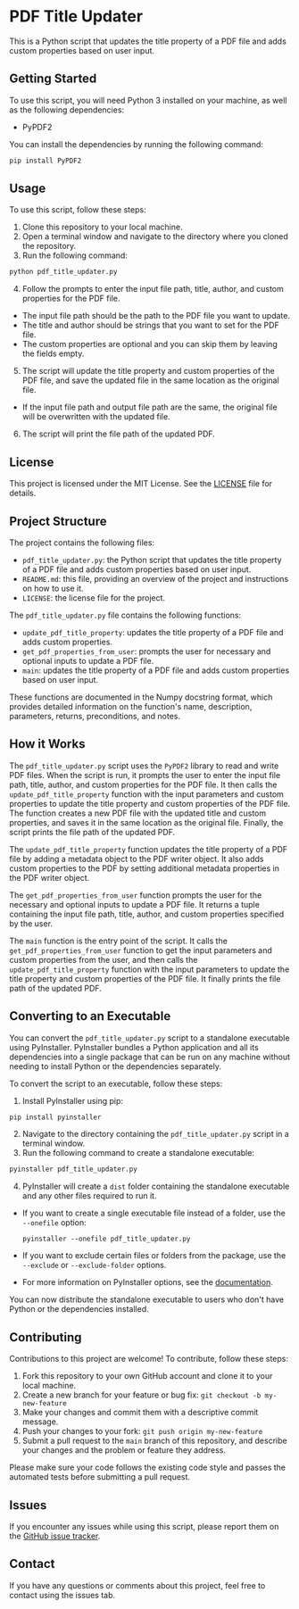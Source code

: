# PDF Title Updater

This is a Python script that updates the title property of a PDF file and adds custom properties based on user input.

## Getting Started

To use this script, you will need Python 3 installed on your machine, as well as the following dependencies:

- PyPDF2

You can install the dependencies by running the following command:

```bash
pip install PyPDF2
```

## Usage

To use this script, follow these steps:

1. Clone this repository to your local machine.
2. Open a terminal window and navigate to the directory where you cloned the repository.
3. Run the following command:

```bash
python pdf_title_updater.py
```

4. Follow the prompts to enter the input file path, title, author, and custom properties for the PDF file.

- The input file path should be the path to the PDF file you want to update.
- The title and author should be strings that you want to set for the PDF file.
- The custom properties are optional and you can skip them by leaving the fields empty.

5. The script will update the title property and custom properties of the PDF file, and save the updated file in the same location as the original file.

- If the input file path and output file path are the same, the original file will be overwritten with the updated file.

6. The script will print the file path of the updated PDF.

## License

This project is licensed under the MIT License. See the [LICENSE](https://opensource.org/licenses/MIT) file for details.

## Project Structure

The project contains the following files:

- `pdf_title_updater.py`: the Python script that updates the title property of a PDF file and adds custom properties based on user input.
- `README.md`: this file, providing an overview of the project and instructions on how to use it.
- `LICENSE`: the license file for the project.

The `pdf_title_updater.py` file contains the following functions:

- `update_pdf_title_property`: updates the title property of a PDF file and adds custom properties.
- `get_pdf_properties_from_user`: prompts the user for necessary and optional inputs to update a PDF file.
- `main`: updates the title property of a PDF file and adds custom properties based on user input.

These functions are documented in the Numpy docstring format, which provides detailed information on the function's name, description, parameters, returns, preconditions, and notes.

## How it Works

The `pdf_title_updater.py` script uses the `PyPDF2` library to read and write PDF files. When the script is run, it prompts the user to enter the input file path, title, author, and custom properties for the PDF file. It then calls the `update_pdf_title_property` function with the input parameters and custom properties to update the title property and custom properties of the PDF file. The function creates a new PDF file with the updated title and custom properties, and saves it in the same location as the original file. Finally, the script prints the file path of the updated PDF.

The `update_pdf_title_property` function updates the title property of a PDF file by adding a metadata object to the PDF writer object. It also adds custom properties to the PDF by setting additional metadata properties in the PDF writer object.

The `get_pdf_properties_from_user` function prompts the user for the necessary and optional inputs to update a PDF file. It returns a tuple containing the input file path, title, author, and custom properties specified by the user.

The `main` function is the entry point of the script. It calls the `get_pdf_properties_from_user` function to get the input parameters and custom properties from the user, and then calls the `update_pdf_title_property` function with the input parameters to update the title property and custom properties of the PDF file. It finally prints the file path of the updated PDF.

## Converting to an Executable

You can convert the `pdf_title_updater.py` script to a standalone executable using PyInstaller. PyInstaller bundles a Python application and all its dependencies into a single package that can be run on any machine without needing to install Python or the dependencies separately.

To convert the script to an executable, follow these steps:

1. Install PyInstaller using pip:

```bash
pip install pyinstaller
```

2. Navigate to the directory containing the `pdf_title_updater.py` script in a terminal window.
3. Run the following command to create a standalone executable:

```bash
pyinstaller pdf_title_updater.py
```

4. PyInstaller will create a `dist` folder containing the standalone executable and any other files required to run it.

- If you want to create a single executable file instead of a folder, use the `--onefile` option:

  ```
  pyinstaller --onefile pdf_title_updater.py
  ```
- If you want to exclude certain files or folders from the package, use the `--exclude` or `--exclude-folder` options.
- For more information on PyInstaller options, see the [documentation](https://pyinstaller.readthedocs.io/en/stable/usage.html).

You can now distribute the standalone executable to users who don't have Python or the dependencies installed.

## Contributing

Contributions to this project are welcome! To contribute, follow these steps:

1. Fork this repository to your own GitHub account and clone it to your local machine.
2. Create a new branch for your feature or bug fix: `git checkout -b my-new-feature`
3. Make your changes and commit them with a descriptive commit message.
4. Push your changes to your fork: `git push origin my-new-feature`
5. Submit a pull request to the `main` branch of this repository, and describe your changes and the problem or feature they address.

Please make sure your code follows the existing code style and passes the automated tests before submitting a pull request.

## Issues

If you encounter any issues while using this script, please report them on the [GitHub issue tracker](https://github.com/lundeen-bryan/pdf_title_updater/issues).

## Contact

If you have any questions or comments about this project, feel free to contact using the issues tab.

